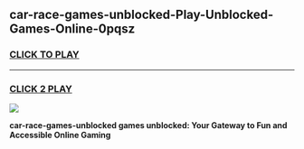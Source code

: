 
## car-race-games-unblocked-Play-Unblocked-Games-Online-0pqsz
<h3>
<a href="https://premium76.site?title=car-race-games-unblocked&ref=25A">CLICK TO PLAY</a></h3>
<hr>

<h3>
<a href="https://premium76.site?title=car-race-games-unblocked&ref=25A">CLICK 2 PLAY</a>
  
</h3>

<a href="https://premium76.site?title=car-race-games-unblocked&ref=25A"><img src="https://clearcache.store/games.png"></a>


**car-race-games-unblocked games unblocked: Your Gateway to Fun and Accessible Online Gaming**
